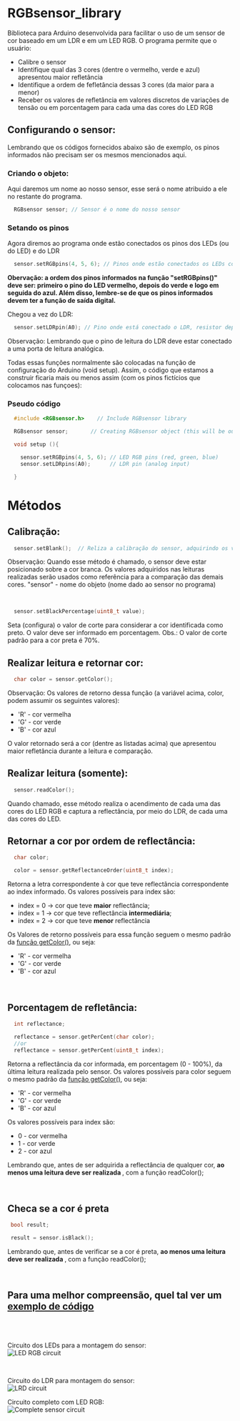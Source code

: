 # RGBsensor_library

Biblioteca para Arduino desenvolvida para facilitar o uso de um sensor de cor baseado em um LDR e em um LED RGB. O programa permite que o usuário:
<ul>
  <li>Calibre o sensor</li>
  <li>Identifique qual das 3 cores (dentre o vermelho, verde e azul) apresentou maior refletância</li>
  <li>Identifique a ordem de fefletância dessas 3 cores (da maior para a menor)</li>
  <li>Receber os valores de refletância em valores discretos de variações de tensão ou em porcentagem para cada uma das cores do LED RGB</>
</ul>

## Configurando o sensor:
  Lembrando que os códigos fornecidos abaixo são de exemplo, os pinos informados não precisam ser os mesmos mencionados aqui.
### Criando o objeto:
  Aqui daremos um nome ao nosso sensor, esse será o nome atribuido a ele no restante do programa.
  ```cpp
    RGBsensor sensor; // Sensor é o nome do nosso sensor
  ```
### Setando os pinos
  Agora diremos ao programa onde estão conectados os pinos dos LEDs (ou do LED) e do LDR
  ```cpp
    sensor.setRGBpins(4, 5, 6); // Pinos onde estão conectados os LEDs coloridos, respectivamente vermelho, verde e azul
  ```
  <strong>
  Obervação: a ordem dos pinos informados na função "setRGBpins()" deve ser: primeiro o pino do LED vermelho, depois do verde e logo em seguida do azul. Além disso, lembre-se de que os pinos informados devem ter a função de saída digital.
  </strong>
  
  Chegou a vez do LDR:
  
  ```cpp
    sensor.setLDRpin(A0); // Pino onde está conectado o LDR, resistor dependente de luz
  ```
  Observação: Lembrando que o pino de leitura do LDR deve estar conectado a uma porta de leitura analógica.

  Todas essas funções normalmente são colocadas na função de configuração do Arduino (void setup). Assim, o código que estamos a construir ficaria mais ou menos assim (com os pinos fictícios que colocamos nas funçoes):
  ### Pseudo código
```ino
  #include <RGBsensor.h>	// Include RGBsensor library

  RGBsensor sensor;	      // Creating RGBsensor object (this will be our sensor's name)

  void setup (){

    sensor.setRGBpins(4, 5, 6); // LED RGB pins (red, green, blue)
    sensor.setLDRpins(A0);      // LDR pin (analog input)

  }
```

# Métodos
 ## Calibração:
  ```cpp
    sensor.setBlank();  // Reliza a calibração do sensor, adquirindo os valores de refletência na cor branca
  ```
  Observação: Quando esse método é chamado, o sensor deve estar posicionado sobre a cor branca. Os valores adquiridos nas leituras realizadas serão usados como referência para a comparação das demais cores.
  "sensor" - nome do objeto (nome dado ao sensor no programa)

<br>

  ```cpp
    sensor.setBlackPercentage(uint8_t value);
  ```
  Seta (configura) o valor de corte para considerar a cor identificada como preto. O valor deve ser informado em porcentagem.
  Obs.: O valor de corte padrão para a cor preta é 70%.
<br>

## Realizar leitura e retornar cor:
  ```cpp
    char color = sensor.getColor();
  ```
  Observação: Os valores de retorno dessa função (a variável acima, color, podem assumir os seguintes valores):
  <ul>
    <li>'R' - cor vermelha</li>
    <li>'G' - cor verde</li>
    <li>'B' - cor azul</li>
  </ul>
  O valor retornado será a cor (dentre as listadas acima) que apresentou maior refletância durante a leitura e comparação.


## Realizar leitura (somente):
  ```cpp
    sensor.readColor();
  ```
  Quando chamado, esse método realiza o acendimento de cada uma das cores do LED RGB e captura a reflectância, por meio do LDR, de cada uma das cores do LED.

## Retornar a cor por ordem de reflectância:
```cpp
  char color;

  color = sensor.getReflectanceOrder(uint8_t index);
```
  Retorna a letra correspondente à cor que teve reflectância correspondente ao index informado.
  Os valores possíveis para index são:
  <ul>
    <li>index = 0 -> cor que teve <strong>maior</strong> reflectância;</li>
    <li>index = 1 -> cor que teve reflectância <strong>intermediária</strong>;</li>
    <li>index = 2 -> cor que teve <strong>menor</strong> reflectância</li>
  </ul>

  Os Valores de retorno possíveis para essa função seguem o mesmo padrão da <a href="https://github.com/hugo-max-m-teixeira/RGBsensor_library#realizar-leitura-e-retornar-cor">função getColor()</a>, ou seja:
   <ul>
    <li>'R' - cor vermelha</li>
    <li>'G' - cor verde</li>
    <li>'B' - cor azul</li>
  </ul>

<br>

## Porcentagem de refletância:
```cpp
  int reflectance;

  reflectance = sensor.getPerCent(char color);
  //or
  reflectance = sensor.getPerCent(uint8_t index);
```
  Retorna a reflectância da cor informada, em porcentagem (0 - 100%), da última leitura realizada pelo sensor. Os valores possíveis para color seguem o mesmo padrão da <a href="https://github.com/hugo-max-m-teixeira/RGBsensor_library#realizar-leitura-e-retornar-cor">função getColor()</a>, ou seja:
   <ul>
    <li>'R' - cor vermelha</li>
    <li>'G' - cor verde</li>
    <li>'B' - cor azul</li>
  </ul>

  Os valores possíveis para index são:
   <ul>
    <li>0 - cor vermelha</li>
    <li>1 - cor verde</li>
    <li>2 - cor azul</li>
  </ul>

  Lembrando que, antes de ser adquirida a reflectância de qualquer cor, <strong>ao menos uma leitura deve ser realizada </strong>, com a <a hfef="https://github.com/hugo-max-m-teixeira/RGBsensor_library#realizar-leitura-(somente)">função readColor()</a>;

<br>

## Checa se a cor é preta
 ```cpp
  bool result;

  result = sensor.isBlack();
```
 Lembrando que, antes de verificar se a cor é preta, <strong>ao menos uma leitura deve ser realizada </strong>, com a <a hfef="https://github.com/hugo-max-m-teixeira/RGBsensor_library#realizar-leitura-(somente)">função readColor()</a>;

<br>

## Para uma melhor compreensão, quel tal ver um <a href="https://github.com/hugo-max-m-teixeira/RGBsensor_library/blob/master/examples/simple_color_identification/simple_color_identification.ino">exemplo de código</a>

<br><br>

Circuito dos LEDs para a montagem do sensor:
<br>
<centered>
<img src="https://lh3.googleusercontent.com/pw/AM-JKLX6JTpDHBP50dBqnG3bwnBzCkpaOF5wh4Fc9OgkYYe0CTNVMIpVxwUcUVzozkrkBF8ycurTQ2PYptZy5M6mjgJZi2IMfWKmt_VVAEeanrl9aEFmdDf4HogreXLsuzyqFEEEBVEHVj7i2zUQJyHUIlI=w523-h479-no?authuser=0" alt="LED RGB circuit">
</centered>

<br>

Circuito do LDR para montagem do sensor:
<br>
<centered>
<img src="https://lh3.googleusercontent.com/pw/AM-JKLVooRc7L8dB-TpldFEa9NZW3qI8LndtBVRrxjRPF1sbqRHDUFajTqYL70ggdA9lcXr9AL6yvvAdMhLznOt9NNCJVk-8OQvFuIDkToBRSDWkpjIf7yZDGHMFhxj4lHYPR-bTEU_-e_D2nyoZTQWTCb8=w423-h417-no?authuser=0" alt="LRD circuit">
</centered>

Circuito completo com LED RGB:
<br>
<img class="teste" src="https://lh3.googleusercontent.com/pw/AL9nZEUd7jZHjX4IssW9GO13bndIgVJQnCKGh9MjIqKscCKwm8PItvW2EFku8Rm-Ffj9u3meC_Q9B88BsbmVMZfePhURo5dxcFb_PLuik5herZjohwvFJejyPRc9D3O7FU5Eq6VXrOthFyIBIFk5wa8N-DQs=w774-h531-no?authuser=0" alt="Complete sensor circuit">

